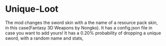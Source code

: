 # Unique-Loot
The mod changes the sword skin with a the name of a resource pack skin, in this case(Fantasy 3D Weapons by Nongko). It has a config.json file in case you want to add yours! It has a 0.20% probability of dropping a unique sword, with a random name and stats,
